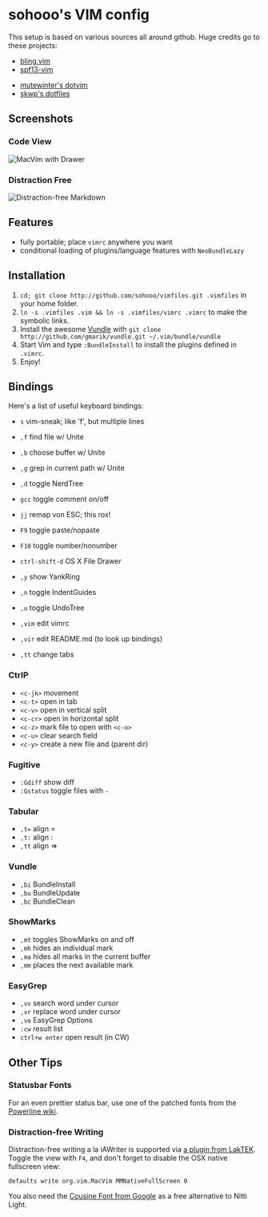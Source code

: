 # sohooo's VIM config

This setup is based on various sources all around github. Huge credits go to these projects:

- [bling.vim](https://github.com/bling/dotvim)
- [spf13-vim](https://github.com/spf13/spf13-vim)
* [mutewinter's dotvim](https://github.com/mutewinter/dot_vim)
* [skwp's dotfiles](https://github.com/skwp/dotfiles)

## Screenshots

### Code View
![MacVim with Drawer](http://dl.dropbox.com/u/393159/macvim/macvim_sohooo.png "Macvim")

### Distraction Free
![Distraction-free Markdown](http://dl.dropbox.com/u/393159/macvim/distraction-free.png "Distraction-free Markdown environment")

## Features

- fully portable; place `vimrc` anywhere you want
- conditional loading of plugins/language features with `NeoBundleLazy`


## Installation

1. `cd; git clone http://github.com/sohooo/vimfiles.git .vimfiles` in your home folder.
2. `ln -s .vimfiles .vim && ln -s .vimfiles/vimrc .vimrc` to make the symbolic links.
3. Install the awesome [Vundle](https://github.com/gmarik/vundle) with `git clone http://github.com/gmarik/vundle.git ~/.vim/bundle/vundle`
4. Start Vim and type `:BundleInstall` to install the plugins defined in `.vimrc`.
5. Enjoy!

## Bindings

Here's a list of useful keyboard bindings:

* `s`       vim-sneak; like 'f', but multiple lines
* `,f`      find file w/ Unite
* `,b`      choose buffer w/ Unite
* `,g`      grep in current path w/ Unite
* `,d`      toggle NerdTree
* `gcc`     toggle comment on/off
* `jj`      remap von ESC; this rox!
* `F9`      toggle paste/nopaste
* `F10`     toggle number/nonumber

* `ctrl-shift-d` OS X File Drawer
* `,y`      show YankRing
* `,n`      toggle IndentGuides
* `,u`      toggle UndoTree
* `,vim`    edit vimrc
* `,vir`    edit README.md (to look up bindings)
* `,tt`     change tabs

### CtrlP

* `<c-jk>`  movement
* `<c-t>`   open in tab
* `<c-v>`   open in vertical split
* `<c-cr>`  open in horizontal split
* `<c-z>`   mark file to open with `<c-o>`
* `<c-u>`   clear search field
* `<c-y>`   create a new file and (parent dir)


### Fugitive

* `:Gdiff`    show diff
* `:Gstatus`  toggle files with `-`

### Tabular

* `,t=`  align =
* `,t:`  align :
* `,tt`  align =>

### Vundle

* `,bi`  BundleInstall
* `,bu`  BundleUpdate
* `,bc`  BundleClean

### ShowMarks

* `,mt` toggles ShowMarks on and off
* `,mh` hides an individual mark
* `,ma` hides all marks in the current buffer
* `,mm` places the next available mark


### EasyGrep

* `,vv`  search word under cursor
* `,vr`  replace word under cursor
* `,vo`  EasyGrep Options
* `:cw`  result list
* `ctrl+w enter`  open result (in CW)


## Other Tips

### Statusbar Fonts
For an even prettier status bar, use one of the patched fonts from the [Powerline wiki](https://github.com/Lokaltog/vim-powerline/wiki/Patched-fonts).


### Distraction-free Writing
Distraction-free writing a la iAWriter is supported via [a plugin from LakTEK](http://laktek.com/2012/09/05/distraction-free-writing-with-vim/). Toggle the view with `F4`, and don't forget to disable the OSX native fullscreen view:

    defaults write org.vim.MacVim MMNativeFullScreen 0

You also need the [Cousine Font from Google](http://www.fontsquirrel.com/fonts/cousine) as a free alternative to Nitti Light.
